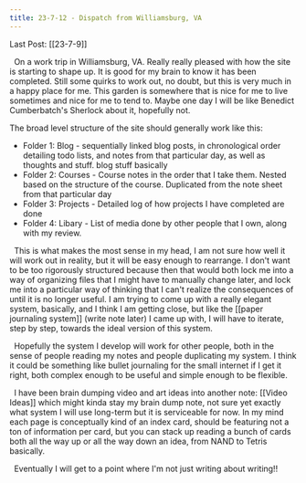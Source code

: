 ```yaml
---
title: 23-7-12 - Dispatch from Williamsburg, VA
---
```


Last Post: [[23-7-9]]

&nbsp; On a work trip in Williamsburg, VA. Really really pleased with how the site is starting to shape up. It is good for my brain to know it has been completed. Still some quirks to work out, no doubt, but this is very much in a happy place for me. This garden is somewhere that is nice for me to live sometimes and nice for me to tend to. Maybe one day I will be like Benedict Cumberbatch's Sherlock about it, hopefully not. 

The broad level structure of the site should generally work like this:
- Folder 1: Blog - sequentially linked blog posts, in chronological order detailing todo lists, and notes from that particular day, as well as thoughts and stuff. blog stuff basically
- Folder 2: Courses - Course notes in the order that I take them. Nested based on the structure of the course. Duplicated from the note sheet from that particular day
- Folder 3: Projects - Detailed log of how projects I have completed are done
- Folder 4: Libary - List of media done by other people that I own, along with my review. 

&nbsp; This is what makes the most sense in my head, I am not sure how well it will work out in reality, but it will be easy enough to rearrange. I don't want to be too rigorously structured because then that would both lock me into a way of organizing files that I might have to manually change later, and lock me into a particular way of thinking that I can't realize the consequences of until it is no longer useful. I am trying to come up with a really elegant system, basically, and I think I am getting close, but like the [[paper journaling system]] (write note later) I came up with, I will have to iterate, step by step, towards the ideal version of this system. 

&nbsp; Hopefully the system I develop will work for other people, both in the sense of people reading my notes and people duplicating my system. I think it could be something like bullet journaling for the small internet if I get it right, both complex enough to be useful and simple enough to be flexible. 

&nbsp; I have been brain dumping video and art ideas into another note: [[Video Ideas]] which might kinda stay my brain dump note, not sure yet exactly what system I will use long-term but it is serviceable for now. In my mind each page is conceptually kind of an index card, should be featuring not a ton of information per card, but you can stack up reading a bunch of cards both all the way up or all the way down an idea, from NAND to Tetris basically. 

&nbsp; Eventually I will get to a point where I'm not just writing about writing!!